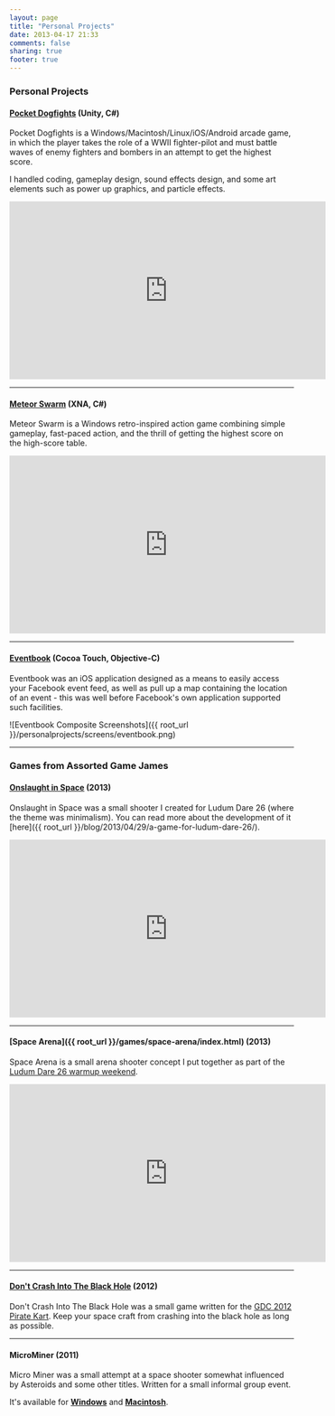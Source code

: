 ```yaml
---
layout: page
title: "Personal Projects"
date: 2013-04-17 21:33
comments: false
sharing: true
footer: true
---
```

### Personal Projects ###

#### [Pocket Dogfights](http://www.pocketdogfights.com) (Unity, C#) ####

Pocket Dogfights is a Windows/Macintosh/Linux/iOS/Android arcade game, in which the player takes the role of a WWII fighter-pilot and must battle waves of enemy fighters and bombers in an attempt to get the highest score.

I handled coding, gameplay design, sound effects design, and some art elements such as power up graphics, and particle effects.

<iframe width="560" height="315" src="https://www.youtube.com/embed/gUW6qNxZVKo" frameborder="0" allowfullscreen></iframe>

***

#### [Meteor Swarm](http://meteorswarm.zeroybyt.es) (XNA, C#) ####

Meteor Swarm is a Windows retro-inspired action game combining simple gameplay, fast-paced action, and the thrill of getting the highest score on the high-score table.

<iframe width="560" height="315" src="https://www.youtube.com/embed/bEhyMdrmReU" frameborder="0" allowfullscreen></iframe>

***

#### [Eventbook](http://eventbook.zerobyt.es) (Cocoa Touch, Objective-C) ####

Eventbook was an iOS application designed as a means to easily access your Facebook event feed, as well as pull up a map containing the location of an event - this was well before Facebook's own application supported such facilities.

![Eventbook Composite Screenshots]({{ root_url }}/personalprojects/screens/eventbook.png)

***

### Games from Assorted Game James ###

#### [Onslaught in Space](http://www.ludumdare.com/compo/ludum-dare-26/?action=preview&uid=15363) (2013) ####

Onslaught in Space was a small shooter I created for Ludum Dare 26 (where the theme was minimalism). You can read more about the development of it [here]({{ root_url }}/blog/2013/04/29/a-game-for-ludum-dare-26/).

<iframe width="560" height="315" src="https://www.youtube.com/embed/VDNq63B0kL8" frameborder="0" allowfullscreen></iframe>

***

#### [Space Arena]({{ root_url }}/games/space-arena/index.html) (2013) ####

Space Arena is a small arena shooter concept I put together as part of the [Ludum Dare 26 warmup weekend](http://www.ludumdare.com/compo/2013/04/17/warmup-weekend-ludum-dare-26/).

<iframe width="560" height="315" src="https://www.youtube.com/embed/6rXljGJUn4s" frameborder="0" allowfullscreen></iframe>

***

#### [Don't Crash Into The Black Hole](http://www.glorioustrainwrecks.com/node/2489) (2012) ####

Don't Crash Into The Black Hole was a small game written for the [GDC 2012 Pirate Kart](http://www.glorioustrainwrecks.com/node/2097). Keep your space craft from crashing into the black hole as long as possible.

***

#### MicroMiner (2011) ####

Micro Miner was a small attempt at a space shooter somewhat influenced by Asteroids and some other titles. Written for a small informal group event.

It's available for **[Windows](https://dl.dropboxusercontent.com/u/4774176/Micro%20Miner%20%28Nonetheless%29/MicroMiner_Windows.zip)** and **[Macintosh](https://dl.dropboxusercontent.com/u/4774176/Micro%20Miner%20%28Nonetheless%29/MicroMiner_OSX.zip)**.
